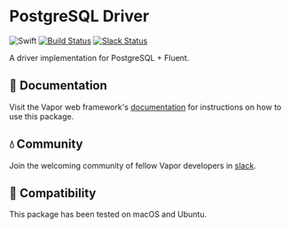 # PostgreSQL Driver

![Swift](http://img.shields.io/badge/swift-3.0-brightgreen.svg)
[![Build Status](https://travis-ci.org/vapor/postgresql-driver.svg?branch=master)](https://travis-ci.org/vapor/postgresql-driver)
[![Slack Status](http://vapor.team/badge.svg)](http://vapor.team)

A driver implementation for PostgreSQL + Fluent.

## 📖 Documentation

Visit the Vapor web framework's [documentation](http://docs.vapor.codes) for instructions on how to use this package.

## 💧 Community

Join the welcoming community of fellow Vapor developers in [slack](http://vapor.team).

## 🔧 Compatibility

This package has been tested on macOS and Ubuntu.
